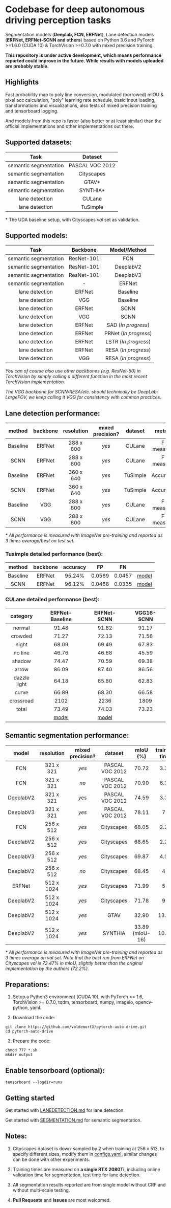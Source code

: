 # Codebase for deep autonomous driving perception tasks

Segmentation models (**Deeplab, FCN, ERFNet**), Lane detection models (**ERFNet, ERFNet-SCNN and others**) based on Python 3.6 and PyTorch >=1.6.0 (CUDA 10) & TorchVision >=0.7.0 with mixed precision training.

**This repository is under active development, which means performance reported could improve in the future. While results with models uploaded are probably stable.**

## Highlights

Fast probability map to poly line conversion, modulated (borrowed) mIOU & pixel acc calculation, "poly" learning rate schedule, basic input loading, transformations and visualizations, also tests of mixed precision training and tensorboard logging.

And models from this repo is faster (also better or at least similar) than the official implementations and other implementations out there.

## Supported datasets: 

| Task | Dataset |
| :---: | :---: |
| semantic segmentation | PASCAL VOC 2012 |
| semantic segmentation | Cityscapes |
| semantic segmentation | GTAV* |
| semantic segmentation | SYNTHIA* |
| lane detection | CULane |
| lane detection | TuSimple |

\* The UDA baseline setup, with Cityscapes *val* set as validation.

## Supported models:

| Task | Backbone | Model/Method |
| :---: | :---: | :---: |
| semantic segmentation | ResNet-101 | FCN |
| semantic segmentation | ResNet-101 | DeeplabV2 |
| semantic segmentation | ResNet-101 | DeeplabV3 |
| semantic segmentation | - | ERFNet |
| lane detection | ERFNet | Baseline |
| lane detection | VGG | Baseline |
| lane detection | ERFNet | SCNN |
| lane detection | VGG | SCNN |
| lane detection | ERFNet | SAD (*In progress*) |
| lane detection | ERFNet | PRNet (*In progress*) |
| lane detection | ERFNet | LSTR (*In progress*) |
| lane detection | ERFNet | RESA (*In progress*) |
| lane detection | VGG | RESA (*In progress*) |

*You can of course also use other backbones (e.g. ResNet-50) in TorchVision by simply calling a different function in the most recent TorchVision implementation.*

*The VGG backbone for SCNN/RESA/etc. should technically be DeepLab-LargeFOV, we keep calling it VGG for consistency with common practices.*

## Lane detection performance:

| method | backbone | resolution | mixed precision? | dataset | metric | average | best | training time |
| :---: | :---: | :---: | :---: | :---: | :---: | :---: | :---: | :---: |
| Baseline | ERFNet | 288 x 800 | *yes* | CULane | F measure | 73.40 | 73.49 | 6h |
| SCNN | ERFNet | 288 x 800 | *yes* | CULane | F measure | 73.85 | 74.03 | 11.3h |
| Baseline | ERFNet | 360 x 640 | *yes* | TuSimple | Accuracy | 95.15% | 95.24% | 0.8h |
| SCNN | ERFNet | 360 x 640 | *yes* | TuSimple | Accuracy | 96.00% | 96.12% | 1.6h |
| Baseline | VGG | 288 x 800 | *yes* | CULane | F measure |  |  |  |
| SCNN | VGG | 288 x 800 | *yes* | CULane | F measure | 73.13 | 73.23 | 12.8h |

*\* All performance is measured with ImageNet pre-training and reported as 3 times average/best on test set.*

### Tusimple detailed performance (best):

| method | backbone | accuracy | FP | FN | |
| :---: | :---: | :---: | :---: | :---: | :---: |
| Baseline | ERFNet | 95.24% | 0.0569 | 0.0457 | [model](https://drive.google.com/file/d/12n_ck3Ir86j3VOhIn0hT96Ru4n8nhP5G/view?usp=sharing) |
| SCNN | ERFNet | 96.12% | 0.0468 | 0.0335 | [model](https://drive.google.com/file/d/1rzE2fZ5mQswMIm6ICK1lWH-rsQyjRbxL/view?usp=sharing) |

### CULane detailed performance (best):

| category | ERFNet-Baseline | ERFNet-SCNN | VGG16-SCNN |
| :---: | :---: | :---: | :---: |
| normal | 91.48 | 91.82 | 91.17 |
| crowded | 71.27 | 72.13 | 71.56 |
| night | 68.09 | 69.49 | 67.83 |
| no line | 46.76 | 46.68 | 45.59 |
| shadow | 74.47 | 70.59 | 69.38 | 
| arrow | 86.09 | 87.40 | 86.56 |
| dazzle light | 64.18 | 65.80 | 62.83|
| curve | 66.89 | 68.30 | 66.58 |
| crossroad | 2102 | 2236 | 1809 |
| total | 73.49 | 74.03 | 73.23 |
| | [model](https://drive.google.com/file/d/16-Q_jZYc9IIKUEHhClSTwZI4ClMeVvQS/view?usp=sharing) | [model](https://drive.google.com/file/d/1YOAuIJqh0M1RsPN5zISY7kTx9xt29IS3/view?usp=sharing) |

## Semantic segmentation performance:

| model | resolution | mixed precision? | dataset | mIoU (%) | training time |
| :---: | :---: | :---: | :---: | :---: | :---: |
| FCN | 321 x 321 | *yes* | PASCAL VOC 2012 | 70.72 | 3.3h |
| FCN | 321 x 321 | *no* | PASCAL VOC 2012 | 70.90 | 6.3h |
| DeeplabV2 | 321 x 321 | *yes* | PASCAL VOC 2012 | 74.59 | 3.3h |
| DeeplabV3 | 321 x 321 | *yes* | PASCAL VOC 2012 | 78.11 | 7h |
| FCN | 256 x 512 | *yes* | Cityscapes | 68.05 | 2.2h |
| DeeplabV2 | 256 x 512 | *yes* | Cityscapes | 68.65 | 2.2h |
| DeeplabV3 | 256 x 512 | *yes* | Cityscapes | 69.87 | 4.5h |
| DeeplabV2 | 256 x 512 | *no* | Cityscapes | 68.45 | 4h |
| ERFNet| 512 x 1024 | *yes* | Cityscapes | 71.99 | 5h |
| DeeplabV2 | 512 x 1024 | *yes* | Cityscapes | 71.78 | 9h |
| DeeplabV2 | 512 x 1024 | *yes* | GTAV | 32.90 | 13.8h |
| DeeplabV2 | 512 x 1024 | *yes* | SYNTHIA | 33.89 (mIoU-16) | 10.4h |

*\* All performance is measured with ImageNet pre-training and reported as 3 times average on val set. Note that the best run from ERFNet on Cityscapes val is 72.47% in mIoU, slightly better than the original implementation by the authors (72.2%).*

## Preparations:

1. Setup a Python3 environment (CUDA 10), with PyTorch >= 1.6, TorchVision >= 0.7.0, tqdm, tensorboard, numpy, imageio, opencv-python, yaml.

2. Download the code:
   
```
git clone https://github.com/voldemortX/pytorch-auto-drive.git
cd pytorch-auto-drive
```

3. Prepare the code:

```
chmod 777 *.sh
mkdir output
```

## Enable tensorboard (optional):

```
tensorboard --logdir=runs
```

## Getting started

Get started with [LANEDETECTION.md](LANEDETECTION.md) for lane detection.

Get started with [SEGMENTATION.md](SEGMENTATION.md) for semantic segmentation.

## Notes:

1. Cityscapes dataset is down-sampled by 2 when training at 256 x 512, to specify different sizes, modify them in [configs.yaml](configs.yaml); similar changes can be done with other experiments.

2. Training times are measured on **a single RTX 2080Ti**, including online validation time for segmentation, test time for lane detection.

3. All segmentation results reported are from single model without CRF and without multi-scale testing.

4. **Pull Requests** and **Issues** are most welcomed.
